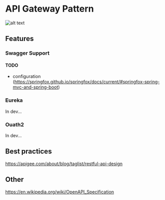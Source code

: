 # API Gateway Pattern
![alt text](https://cdn-1.wp.nginx.com/wp-content/uploads/2017/04/Palladino-conf2016-slide9_API-Gateway-Pattern-11-54.png)

## Features
### Swagger Support
#### TODO
* configuration (https://springfox.github.io/springfox/docs/current/#springfox-spring-mvc-and-spring-boot)

### Eureka
In dev...
### Ouath2
In dev...

## Best practices
https://apigee.com/about/blog/taglist/restful-api-design

## Other
https://en.wikipedia.org/wiki/OpenAPI_Specification

